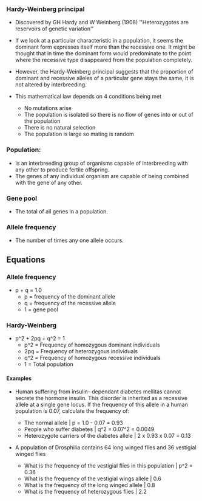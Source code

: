 ### Hardy-Weinberg principal
- Discovered by GH Hardy and W Weinberg (1908)
    ''Heterozygotes are reservoirs of genetic variation''

- If we look at a particular characteristic in a population, it seems the dominant form expresses itself more than the recessive one. It might be thought that in time the dominant form would predominate to the point where the recessive type disappeared from the population completely.
- However, the Hardy-Weinberg principal suggests that the proportion of dominant and recessive alleles of a particular gene stays the same, it is not altered by interbreeding.
- This mathematical law depends on 4 conditions being met
    - No mutations arise
    - The population is isolated so there is no flow of genes into or out of the population
    - There is no natural selection
    - The population is large so mating is random

### Population:
- Is an interbreeding group of organisms capable of interbreeding with any other to produce fertile offspring.
- The genes of any individual organism are capable of being combined with the gene of any other.

### Gene pool
- The total of all genes in a population.

### Allele frequency
- The number of times any one allele occurs.

## Equations
### Allele frequency
- p + q = 1.0
    - p = frequency of the dominant allele
    - q = frequency of the recessive allele
    - 1 = gene pool

### Hardy-Weinberg
- p^2 + 2pq + q^2 = 1
    - p^2 = Frequency of homozygous  dominant individuals
    - 2pq = Frequency of heterozygous individuals
    - q^2 = Frequency of homozygous recessive individuals
    - 1 = Total population

#### Examples
- Human suffering from insulin- dependant diabetes mellitas cannot secrete the hormone insulin. This disorder is inherited as a recessive allele at a single gene locus. If the frequency of this allele in a human population is 0.07, calculate the frequency of:
    - The normal allele | p = 1.0 - 0.07 = 0.93
    - People who suffer diabetes | q^2 = 0.07^2 = 0.0049
    - Heterozygote carriers of the diabetes allele | 2 x 0.93 x 0.07 = 0.13

- A population of Drosphilia contains 64 long winged flies and 36 vestigial winged flies
    - What is the frequency of the vestigial flies in this population | p^2 = 0.36
    - What is the frequency of the vestigial wings allele | 0.6
    - What is the frequency of the long winged allele | 0.8
    - What is the frequency of heterozygous flies | 2.2

